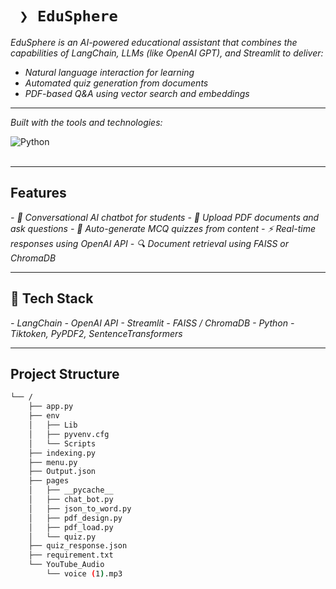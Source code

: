 <div id="top">

<!-- HEADER STYLE: CLASSIC -->
<div align="left">



# <code> ❯ EduSphere</code>

<em>EduSphere is an AI-powered educational assistant that combines the capabilities of LangChain, LLMs (like OpenAI GPT), and Streamlit to deliver:
- Natural language interaction for learning
- Automated quiz generation from documents
- PDF-based Q&A using vector search and embeddings</em>

<!-- BADGES -->
<!-- local repository, no metadata badges. -->
---

<em>Built with the tools and technologies:</em>


<img src="https://img.shields.io/badge/Python-3776AB.svg?style=default&logo=Python&logoColor=white" alt="Python">


</div>
<br>

---

## Features

<em> 
- 🧠 Conversational AI chatbot for students
- 📄 Upload PDF documents and ask questions
- 🧪 Auto-generate MCQ quizzes from content
- ⚡ Real-time responses using OpenAI API
- 🔍 Document retrieval using FAISS or ChromaDB</em>

---
## 🧰 Tech Stack

<em>
- LangChain
- OpenAI API
- Streamlit
- FAISS / ChromaDB
- Python 
- Tiktoken, PyPDF2, SentenceTransformers </em>

---

## Project Structure

```sh
└── /
    ├── app.py
    ├── env
    │   ├── Lib
    │   ├── pyvenv.cfg
    │   └── Scripts
    ├── indexing.py
    ├── menu.py
    ├── Output.json
    ├── pages
    │   ├── __pycache__
    │   ├── chat_bot.py
    │   ├── json_to_word.py
    │   ├── pdf_design.py
    │   ├── pdf_load.py
    │   └── quiz.py
    ├── quiz_response.json
    ├── requirement.txt
    └── YouTube_Audio
        └── voice (1).mp3
```
